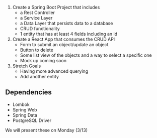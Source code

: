 1. Create a Spring Boot Project that includes
    - a Rest Controller
    - a Service Layer
    - a Data Layer that persists data to a database
    - CRUD functionality
    - 1 entity that has at least 4 fields including an id
2. Create a React App that consumes the CRUD API
    - Form to submit an object/update an object
    - Button to delete
    - Some list view of the objects and a way to select a specific one
    - Mock up coming soon
3. Stretch Goals
    - Having more advanced querying
    - Add another entity

## Dependencies
- Lombok
- Spring Web
- Spring Data
- PostgreSQL Driver

We will present these on Monday (3/13)
